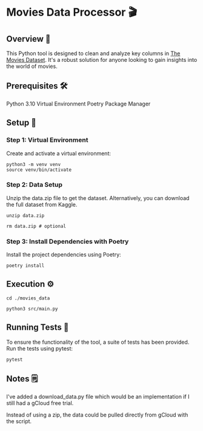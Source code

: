 # Movies Data Processor 🎬

## Overview 📖
This Python tool is designed to clean and analyze key columns in [The Movies Dataset](https://www.kaggle.com/datasets/rounakbanik/the-movies-dataset). It's a robust solution for anyone looking to gain insights into the world of movies.

## Prerequisites 🛠
Python 3.10
Virtual Environment
Poetry Package Manager

## Setup 🚀

### Step 1: Virtual Environment
Create and activate a virtual environment:

```
python3 -m venv venv
source venv/bin/activate  
```

### Step 2: Data Setup
Unzip the data.zip file to get the dataset. Alternatively, you can download the full dataset from Kaggle.
```
unzip data.zip

rm data.zip # optional
```

### Step 3: Install Dependencies with Poetry
Install the project dependencies using Poetry:

```
poetry install
```

## Execution ⚙️
```
cd ./movies_data

python3 src/main.py

```

## Running Tests 🧪
To ensure the functionality of the tool, a suite of tests has been provided. Run the tests using pytest:

```
pytest
```

## Notes 🗒️
I've added a download_data.py file which would be an implementation if I still had a gCloud free trial.

Instead of using a zip, the data could be pulled directly from gCloud with the script. 